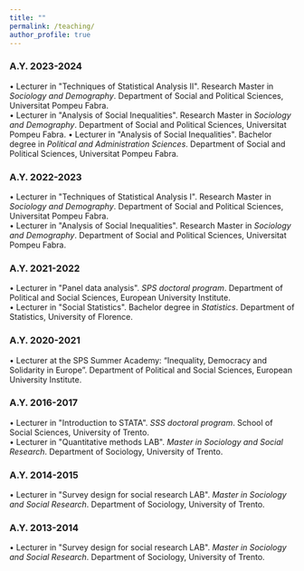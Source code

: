 ```yaml
---
title: ""
permalink: /teaching/
author_profile: true
---
```

### A.Y. 2023-2024
• Lecturer in "Techniques of Statistical Analysis II". Research Master in _Sociology and Demography_. Department of Social and Political Sciences, Universitat Pompeu Fabra.<br/>
• Lecturer in "Analysis of Social Inequalities". Research Master in _Sociology and Demography_. Department of Social and Political Sciences, Universitat Pompeu Fabra.
• Lecturer in "Analysis of Social Inequalities". Bachelor degree in _Political and Administration Sciences_. Department of Social and Political Sciences, Universitat Pompeu Fabra.

### A.Y. 2022-2023
• Lecturer in "Techniques of Statistical Analysis I". Research Master in _Sociology and Demography_. Department of Social and Political Sciences, Universitat Pompeu Fabra.<br/>
• Lecturer in "Analysis of Social Inequalities". Research Master in _Sociology and Demography_. Department of Social and Political Sciences, Universitat Pompeu Fabra.

### A.Y. 2021-2022
• Lecturer in "Panel data analysis". _SPS doctoral program_. Department of Political and Social Sciences, European University Institute.<br/>
• Lecturer in "Social Statistics". Bachelor degree in _Statistics_. Department of Statistics, University of Florence.

### A.Y. 2020-2021
•	Lecturer at the SPS Summer Academy: “Inequality, Democracy and Solidarity in Europe”. Department of Political and Social Sciences, European University Institute.

### A.Y. 2016-2017
•	Lecturer in "Introduction to STATA". _SSS doctoral program_. School of Social Sciences, University of Trento.<br/>
• Lecturer in "Quantitative methods LAB". _Master in Sociology and Social Research_. Department of Sociology, University of Trento.

### A.Y. 2014-2015
•	Lecturer in "Survey design for social research LAB". _Master in Sociology and Social Research_. Department of Sociology, University of Trento.

### A.Y. 2013-2014
•	Lecturer in "Survey design for social research LAB". _Master in Sociology and Social Research_. Department of Sociology, University of Trento.
